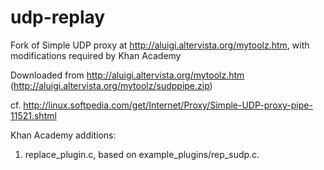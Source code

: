 udp-replay
==========

Fork of Simple UDP proxy at http://aluigi.altervista.org/mytoolz.htm, with modifications required by Khan Academy

Downloaded from http://aluigi.altervista.org/mytoolz.htm
(http://aluigi.altervista.org/mytoolz/sudppipe.zip)

cf. http://linux.softpedia.com/get/Internet/Proxy/Simple-UDP-proxy-pipe-11521.shtml

Khan Academy additions:

1) replace_plugin.c, based on example_plugins/rep_sudp.c.
